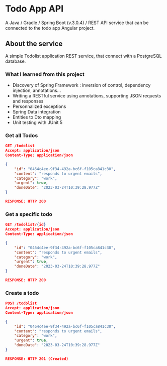 
# Todo App API

A Java / Gradle / Spring Boot (v.3.0.4) / REST API service that can be connected to the todo app Angular project.

## About the service

A simple Todolist application REST service, that connect with a PostgreSQL database.

### What I learned from this project

- Discovery of Spring Framework : inversion of control, dependency injection, annotations...
- Writing a RESTful service using annotations, supporting JSON requests and responses
- Personnalized exceptions
- Spring Data integration
- Entities to Dto mapping
- Unit testing with JUnit 5

### Get all Todos
```json
GET /todolist
Accept: application/json
Content-Type: application/json

{
    "id": "0464c4ee-9f34-492a-bc6f-f105ca841c30",
    "content": "responds to urgent emails",
    "category": "work",
    "urgent": true,
    "doneDate": "2023-03-24T10:39:28.977Z"
}

RESPONSE: HTTP 200
```

### Get a specific todo
```json
GET /todolist/{id}
Accept: application/json
Content-Type: application/json

{
    "id": "0464c4ee-9f34-492a-bc6f-f105ca841c30",
    "content": "responds to urgent emails",
    "category": "work",
    "urgent": true,
    "doneDate": "2023-03-24T10:39:28.977Z"
}

RESPONSE: HTTP 200
```

### Create a todo

```json
POST /todolist
Accept: application/json
Content-Type: application/json

{
    "id": "0464c4ee-9f34-492a-bc6f-f105ca841c30",
    "content": "responds to urgent emails",
    "category": "work",
    "urgent": true,
    "doneDate": "2023-03-24T10:39:28.977Z"
}

RESPONSE: HTTP 201 (Created)
```
